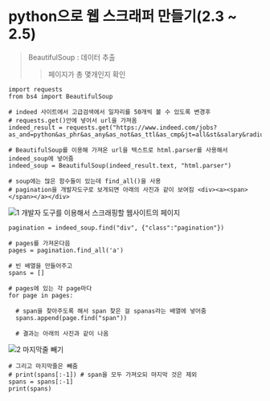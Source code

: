 # python으로 웹 스크래퍼 만들기(2.3 ~ 2.5)

> BeautifulSoup : 데이터 추출
> > 페이지가 총 몇개인지 확인
```
import requests
from bs4 import BeautifulSoup

# indeed 사이트에서 고급검색에서 일자리를 50개씩 볼 수 있도록 변경후 
# requests.get()안에 넣어서 url을 가져옴
indeed_result = requests.get("https://www.indeed.com/jobs?as_and=python&as_phr&as_any&as_not&as_ttl&as_cmp&jt=all&st&salary&radius=25&l&fromage=any&limit=50")

# BeautifulSoup를 이용해 가져온 url을 텍스트로 html.parser를 사용해서 indeed_soup에 넣어줌
indeed_soup = BeautifulSoup(indeed_result.text, "html.parser")

# soup에는 많은 함수들이 있는데 find_all()을 사용
# pagination을 개발자도구로 보게되면 아래의 사진과 같이 보여짐 <div><a><span></span></a></div>
```
![1  개발자 도구를 이용해서 스크래핑할 웹사이트의 페이지](https://user-images.githubusercontent.com/71562490/129292496-149965ce-4557-4b9b-893c-9f56fd4f5ded.JPG)

```
pagination = indeed_soup.find("div", {"class":"pagination"})

# pages를 가져온다음
pages = pagination.find_all('a')

# 빈 배열을 만들어주고
spans = []

# pages에 있는 각 page마다
for page in pages:  
  
  # span을 찾아주도록 해서 span 찾은 걸 spanas라는 배열에 넣어줌
  spans.append(page.find("span"))
  
  # 결과는 아래의 사진과 같이 나옴
```
![2  마지막줄 빼기](https://user-images.githubusercontent.com/71562490/129292580-e9c99bb1-110b-4c46-934f-2d9f8df94f77.JPG)
```
# 그리고 마지막줄은 빼줌
# print(spans[:-1]) # span을 모두 가져오되 마지막 것은 제외
spans = spans[:-1]
print(spans)
```















